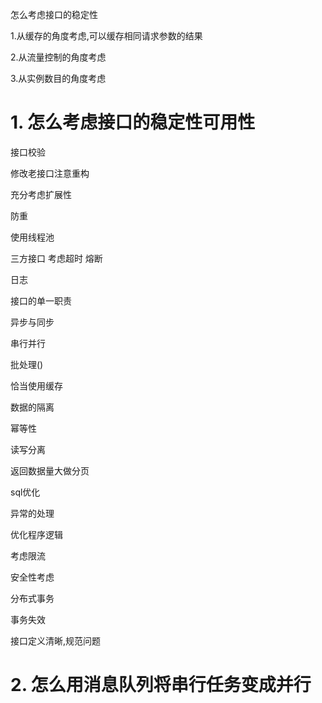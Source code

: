 怎么考虑接口的稳定性



1.从缓存的角度考虑,可以缓存相同请求参数的结果

2.从流量控制的角度考虑

3.从实例数目的角度考虑

# 1. 怎么考虑接口的稳定性可用性



接口校验



修改老接口注意重构



充分考虑扩展性



防重



使用线程池



三方接口 考虑超时 熔断



日志



接口的单一职责



异步与同步



串行并行



批处理()



恰当使用缓存



数据的隔离



幂等性



读写分离



返回数据量大做分页



sql优化



异常的处理



优化程序逻辑



考虑限流



安全性考虑



分布式事务



事务失效



接口定义清晰,规范问题



# 2. 怎么用消息队列将串行任务变成并行



